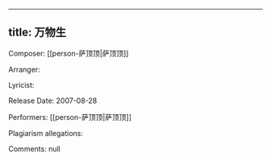 
---
title: 万物生
---
Composer: [[person-萨顶顶|萨顶顶]]

Arranger: 

Lyricist: 

Release Date: 2007-08-28

Performers: [[person-萨顶顶|萨顶顶]]

Plagiarism allegations:


Comments:
null
